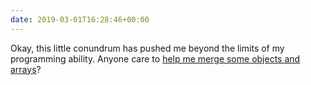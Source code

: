 ```yaml
---
date: 2019-03-01T16:28:46+00:00
---
```

Okay, this little conundrum has pushed me beyond the limits of my programming ability. Anyone care to [help me merge some objects and arrays](https://gist.github.com/tiepz/84059cc82d660c34195aa38939f3c075)?